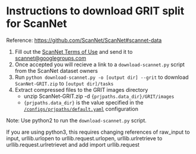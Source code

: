 # Instructions to download GRIT split for ScanNet

Reference: https://github.com/ScanNet/ScanNet#scannet-data

1) Fill out the [ScanNet Terms of Use](http://kaldir.vc.in.tum.de/scannet/ScanNet_TOS.pdf) and send it to scannet@googlegroups.com
3) Once accepted you will recieve a link to a `download-scannet.py` script from the ScanNet dataset owners
4) Run `python download-scannet.py -o [output dir] --grit` to download `ScanNet-GRIT.zip` to `[output dir]/tasks`
5) Extract compressed files to the GRIT images directory 
    -  unzip ScanNet-GRIT.zip -d `{prjpaths.data_dir}/GRIT/images` 
    -  `{prjpaths.data_dir}` is the value specified in the [`/configs/prjpaths/default.yaml`](../configs/prjpaths/default.yaml) configuration

Note: Use python2 to run the `download-scannet.py` script. 

If you are using python3, this requires changing references of raw_input to input, urllib.urlopen to urllib.request.urlopen,  urllib.urlretrieve to urllib.request.urlretrievet and add import urllib.request
